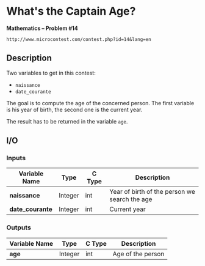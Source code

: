 # What's the Captain Age?

**Mathematics – Problem #14**

`http://www.microcontest.com/contest.php?id=14&lang=en`


## Description

Two variables to get in this contest:

- `naissance`
- `date_courante`

The goal is to compute the age of the concerned person. The first variable is
his year of birth, the second one is the current year.

The result has to be returned in the variable `age`.


## I/O

### Inputs

| Variable Name     | Type    | C Type | Description                                   |
| ----------------- | ------- | ------ | --------------------------------------------- |
| **naissance**     | Integer | int    | Year of birth of the person we search the age |
| **date_courante** | Integer | int    | Current year                                  |

### Outputs

| Variable Name | Type    | C Type | Description       |
| ------------- | ------- | ------ | ----------------- |
| **age**       | Integer | int    | Age of the person |
